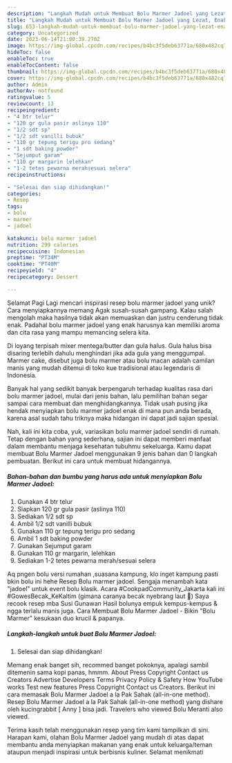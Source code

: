```yaml
---
description: "Langkah Mudah untuk Membuat Bolu Marmer Jadoel yang Lezat, Enak"
title: "Langkah Mudah untuk Membuat Bolu Marmer Jadoel yang Lezat, Enak"
slug: 653-langkah-mudah-untuk-membuat-bolu-marmer-jadoel-yang-lezat-enak
category: Uncategorized
date: 2023-06-14T21:00:39.270Z
image: https://img-global.cpcdn.com/recipes/b4bc3f5deb63771a/680x482cq70/bolu-marmer-jadoel-foto-resep-utama.jpg
hideToc: false
enableToc: true
enableTocContent: false
thumbnail: https://img-global.cpcdn.com/recipes/b4bc3f5deb63771a/680x482cq70/bolu-marmer-jadoel-foto-resep-utama.jpg
cover: https://img-global.cpcdn.com/recipes/b4bc3f5deb63771a/680x482cq70/bolu-marmer-jadoel-foto-resep-utama.jpg
author: Admin
authorAv: notfound
ratingvalue: 5
reviewcount: 13
recipeingredient:
- "4 btr telur"
- "120 gr gula pasir aslinya 110"
- "1/2 sdt sp"
- "1/2 sdt vanilli bubuk"
- "110 gr tepung terigu pro sedang"
- "1 sdt baking powder"
- "Sejumput garam"
- "110 gr margarin lelehkan"
- "1-2 tetes pewarna merahsesuai selera"
recipeinstructions:

- "Selesai dan siap dihidangkan!"
categories:
- Resep
tags:
- bolu
- marmer
- jadoel

katakunci: bolu marmer jadoel 
nutrition: 299 calories
recipecuisine: Indonesian
preptime: "PT34M"
cooktime: "PT40M"
recipeyield: "4"
recipecategory: Dessert

---
```



Selamat Pagi Lagi mencari inspirasi resep bolu marmer jadoel yang unik? Cara menyiapkannya memang Agak susah-susah gampang. Kalau salah mengolah maka hasilnya tidak akan memuaskan dan justru cenderung tidak enak. Padahal bolu marmer jadoel yang enak harusnya kan memiliki aroma dan cita rasa yang mampu memancing selera kita.


Di loyang terpisah mixer mentega/butter dan gula halus. Gula halus bisa disaring terlebih dahulu menghindari jika ada gula yang menggumpal. Marmer cake, disebut juga bolu marmer atau bolu macan adalah camilan manis yang mudah ditemui di toko kue tradisional atau legendaris di Indonesia.

Banyak hal yang sedikit banyak berpengaruh terhadap kualitas rasa dari bolu marmer jadoel, mulai dari jenis bahan, lalu pemilihan bahan segar sampai cara membuat dan menghidangkannya. Tidak usah pusing jika hendak menyiapkan bolu marmer jadoel enak di mana pun anda berada, karena asal sudah tahu triknya maka hidangan ini dapat jadi sajian spesial.


Nah, kali ini kita coba, yuk, variasikan bolu marmer jadoel sendiri di rumah. Tetap dengan bahan yang sederhana, sajian ini dapat memberi manfaat dalam membantu menjaga kesehatan tubuhmu sekeluarga. Kamu dapat membuat Bolu Marmer Jadoel menggunakan 9 jenis bahan dan 0 langkah pembuatan. Berikut ini cara untuk membuat hidangannya.

<!--inarticleads1-->

##### Bahan-bahan dan bumbu yang harus ada untuk menyiapkan Bolu Marmer Jadoel:

1. Gunakan 4 btr telur
1. Siapkan 120 gr gula pasir (aslinya 110)
1. Sediakan 1/2 sdt sp
1. Ambil 1/2 sdt vanilli bubuk
1. Gunakan 110 gr tepung terigu pro sedang
1. Ambil 1 sdt baking powder
1. Gunakan Sejumput garam
1. Gunakan 110 gr margarin, lelehkan
1. Sediakan 1-2 tetes pewarna merah/sesuai selera


Aq pngen bolu versi rumahan ,suasana kampung, klo inget kampung pasti bkin bolu ini hehe Resep Bolu marmer jadoel. Sengaja menambah kata &#34;jadoel&#34; untuk event bolu klasik. Acara #CookpadCommunity_Jakarta kali ini #GowesBecak_KeKaltim (gimana caranya becak nyebrang laut 🤔) Saya recook resep mba Susi Gunawan Hasil bolunya empuk kempus-kempus &amp; ngga terlalu manis juga. Cara Membuat Bolu Marmer Jadoel - Bikin &#34;Bolu Marmer&#34; kesukaan duo krucil &amp; papanya. 

<!--inarticleads2-->

##### Langkah-langkah untuk buat Bolu Marmer Jadoel:


1. Selesai dan siap dihidangkan!

Memang enak banget sih, recommed banget pokoknya, apalagi sambil ditemenin sama kopi panas, hmmm. About Press Copyright Contact us Creators Advertise Developers Terms Privacy Policy &amp; Safety How YouTube works Test new features Press Copyright Contact us Creators. Berikut ini cara memasak Bolu Marmer Jadoel a la Pak Sahak (all-in-one method). Resep Bolu Marmer Jadoel a la Pak Sahak (all-in-one method) yang dishare oleh kucingrabbit [ Anny ] bisa jadi. Travelers who viewed Bolu Meranti also viewed. 

Terima kasih telah menggunakan resep yang tim kami tampilkan di sini. Harapan kami, olahan Bolu Marmer Jadoel yang mudah di atas dapat membantu anda menyiapkan makanan yang enak untuk keluarga/teman ataupun menjadi inspirasi untuk berbisnis kuliner. Selamat menikmati
